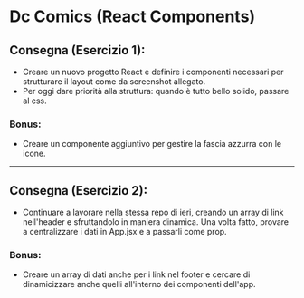 Dc Comics (React Components)
===
## Consegna (Esercizio 1):
- Creare un nuovo progetto React e definire i componenti necessari per strutturare il layout come da screenshot allegato.
- Per oggi dare priorità alla struttura: quando è tutto bello solido, passare al css.

### Bonus:
- Creare un componente aggiuntivo per gestire la fascia azzurra con le icone.

<hr>

## Consegna (Esercizio 2):
- Continuare a lavorare nella stessa repo di ieri, creando un array di link nell'header e sfruttandolo in maniera dinamica. Una volta fatto, provare a centralizzare i dati in App.jsx e a passarli come prop.

### Bonus:
- Creare un array di dati anche per i link nel footer e cercare di dinamicizzare anche quelli all'interno dei componenti dell'app.